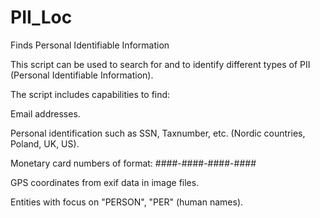 # PII_Loc

Finds Personal Identifiable Information

This script can be used to search for and to identify different types of PII (Personal Identifiable Information).

The script includes capabilities to find:

Email addresses.

Personal identification such as SSN, Taxnumber, etc. (Nordic countries, Poland, UK, US).

Monetary card numbers of format: ####-####-####-####

GPS coordinates from exif data in image files.

Entities with focus on "PERSON", "PER" (human names).
